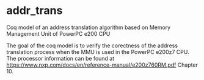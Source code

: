 # addr_trans
Coq model of an address translation algorithm based on Memory Management Unit of  PowerPC e200 CPU

The goal of the coq model is to verify the corectness of the address translation process when the MMU is used in the PowerPC e200z7 CPU.
The processor information can be found at https://www.nxp.com/docs/en/reference-manual/e200z760RM.pdf Chapter 10.
